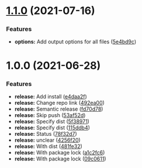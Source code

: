 # [1.1.0](https://github.com/mavrck-inc/copy-git-meta/compare/1.0.0...1.1.0) (2021-07-16)


### Features

* **options:** Add output options for all files ([5e4bd9c](https://github.com/mavrck-inc/copy-git-meta/commit/5e4bd9c9c88dca486c77890074a684a7c39010c4))

# 1.0.0 (2021-06-28)


### Features

* **release:** Add install ([e4daa2f](https://github.com/mavrck-inc/copy-git-meta/commit/e4daa2f5ffb6bfd8b9ad740e4a71dc2e5d2c1233))
* **release:** Change repo link ([492ea00](https://github.com/mavrck-inc/copy-git-meta/commit/492ea00b1f7031b4d626875e0a2c1bd81628879c))
* **release:** Semantic release ([fd70d78](https://github.com/mavrck-inc/copy-git-meta/commit/fd70d786cc69c5a7231d852f73c806e74386c4b4))
* **release:** Skip push ([53af52d](https://github.com/mavrck-inc/copy-git-meta/commit/53af52d7aa04bd30ed2545821ef3b1a66e8c7869))
* **release:** Specify dist ([5f38971](https://github.com/mavrck-inc/copy-git-meta/commit/5f38971c2f9b4ff6b96e9f814e4399530aad5c50))
* **release:** Specify dist ([115ddb4](https://github.com/mavrck-inc/copy-git-meta/commit/115ddb442b804bf869004c45fcda51138b7095e2))
* **release:** Status ([78f32d7](https://github.com/mavrck-inc/copy-git-meta/commit/78f32d77dfaa9eec4f7355ca82807d83164424e7))
* **release:** unclear ([4256f20](https://github.com/mavrck-inc/copy-git-meta/commit/4256f20e0a8500b7104bff96a91d076c3ae254da))
* **release:** With dist ([481fe32](https://github.com/mavrck-inc/copy-git-meta/commit/481fe3235e0403acf13d60271318c33d6eed4c9c))
* **release:** With package lock ([a1c2fc6](https://github.com/mavrck-inc/copy-git-meta/commit/a1c2fc633aed129575aed7b551e5b517ddd1873c))
* **release:** With package lock ([09c0611](https://github.com/mavrck-inc/copy-git-meta/commit/09c0611c725206eff379e96a6d5636de138e7787))
